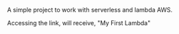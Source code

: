 A simple project to work with serverless and lambda AWS. 

Accessing the link, will receive, "My First Lambda"